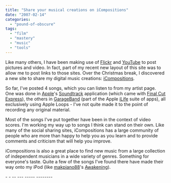 ```yaml
---
title: "Share your musical creations on iCompositions"
date: "2007-02-14"
categories: 
  - "pound-of-obscure"
tags: 
  - "film"
  - "mastery"
  - "music"
  - "tools"
---
```


Like many others, I have been making use of [Flickr](http://www.flickr.com) and [YouTube](http://www.youtube.com) to post pictures and video. In fact, part of my recent new layout of this site was to allow me to post links to those sites. Over the Christmas break, I discovered a new site to share my digital music creations: [iCompositions](http://www.icompositions.com "iCompositions.com - Empowering the Independent Musician").

So far, I've posted 4 songs, which you can listen to from my artist page. One was done in [Apple](http://www.apple.com "Apple")'s [Soundtrack](http://www.apple.com/finalcutexpress/soundtrack.html "Apple - Final Cut Express HD - Soundtrack") application (which came with [Final Cut Express](http://www.apple.com/finalcutexpress/ "Apple - Final Cut Express HD")), the others in [GarageBand](http://www.apple.com/ilife/garageband/ "Apple - iLife - GarageBand") (part of the Apple [iLife](http://www.apple.com/ilife "Apple - iLife") suite of apps), all exclusively using Apple Loops - I've not quite made it to the point of recording any original material.

Most of the songs I've put together have been in the context of video scores. I'm working my way up to songs I think can stand on their own. Like many of the social sharing sites, iCompositions has a large community of people who are more than happy to help you as you learn and to provide comments and criticism that will help you improve.

iCompositions is also a great place to find new music from a large collection of independent musicians in a wide variety of genres. Something for everyone's taste. Quite a few of the songs I've found there have made their way onto my iPod (like [makpiano88](http://www.icompositions.com/artists/makpiano88)'s [Awakening](http://www.icompositions.com/artists/makpiano88 "Awakening by makpiano88 | iCompositions")).

\- - -- --- ----- --------
